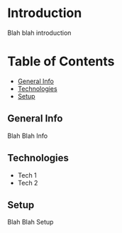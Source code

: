 # Introduction
Blah blah introduction

# Table of Contents
* [General Info](#general-info)
* [Technologies](#technologies)
* [Setup](#setup)

## General Info
Blah Blah Info

## Technologies
* Tech 1
* Tech 2

## Setup
Blah Blah Setup
